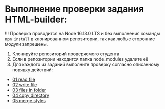 # Выполнение проверки задания HTML-builder:

!!! Проверка проводится на Node 16.13.0 LTS и без выполнения команды ```npm install``` в клонированном репозитории, так как любые сторонние модули запрещены.

1. Клонируйте репозиторий проверяемого студента
2. Если в репозитории находится папка node_modules удалите её
2. Для каждого из заданий выполните проверку согласно описанному порядку действий:
- [01 read file](https://github.com/EvgeniiMal/HTML-builder/wiki/%D0%9F%D1%80%D0%BE%D0%B2%D0%B5%D1%80%D0%BA%D0%B0-01-read-file)
- [02 write file](https://github.com/EvgeniiMal/HTML-builder/wiki/%D0%9F%D1%80%D0%BE%D0%B2%D0%B5%D1%80%D0%BA%D0%B0-02-write-file)
- [03 files in folder](https://github.com/EvgeniiMal/HTML-builder/wiki/%D0%9F%D1%80%D0%BE%D0%B2%D0%B5%D1%80%D0%BA%D0%B0-03-files-in-folder)
- [04 copy directory](https://github.com/EvgeniiMal/HTML-builder/wiki/%D0%9F%D1%80%D0%BE%D0%B2%D0%B5%D1%80%D0%BA%D0%B0-04-copy-directory)
- [05 merge styles](https://github.com/EvgeniiMal/HTML-builder/wiki/%D0%9F%D1%80%D0%BE%D0%B2%D0%B5%D1%80%D0%BA%D0%B0-05-merge-styles)